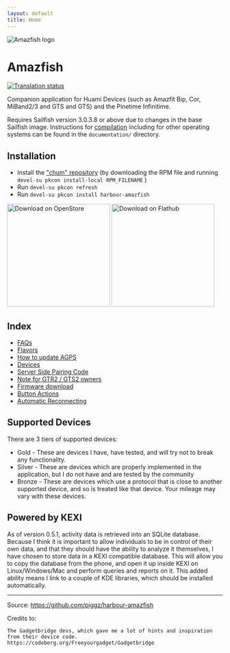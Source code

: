 ```yaml
---
layout: default
title: Home
---
```


![Amazfish logo](https://raw.githubusercontent.com/piggz/harbour-amazfish/refs/heads/master/ui/icons/172x172/harbour-amazfish-ui.png)

# Amazfish

[![Translation status](https://hosted.weblate.org/widget/harbour-amazfish/svg-badge.svg)](https://hosted.weblate.org/engage/harbour-amazfish/)

Companion application for Huami Devices (such as Amazfit Bip, Cor, MiBand2/3 and GTS and GTS) and the Pinetime Infinitime.

Requires Sailfish version 3.0.3.8 or above due to changes in the base Sailfish image.  Instructions for [compilation](https://github.com/piggz/harbour-amazfish/blob/master/documentation/build-instructions.md) including for other operating systems can be found in the `documentation/` directory.

## Installation
* Install the ["chum" repository](https://chumrpm.netlify.app/) (by downloading the RPM file and running `devel-su pkcon install-local RPM_FILENAME` )
* Run `devel-su pkcon refresh`
* Run `devel-su pkcon install harbour-amazfish`

<a href='https://open-store.io/app/uk.co.piggz.amazfish'><img width='240' alt='Download on OpenStore' src='https://open-store.io/badges/en_US.svg'/></a>
<a href='https://flathub.org/apps/details/uk.co.piggz.amazfish'><img width='240' alt='Download on Flathub' src='https://flathub.org/assets/badges/flathub-badge-en.png'/></a>

## Index

* [FAQs](FAQs)
* [Flavors](Flavors)
* [How to update AGPS](How-To-update-AGPS)
* [Devices](/devices)
* [Server Side Pairing Code](Server-Side-Pairing)
* [Note for GTR2 / GTS2 owners](Appearance)
* [Firmware download](firmware-download)
* [Button Actions](button-actions) 
* [Automatic Reconnecting](automatic-reconnecting)



## Supported Devices

There are 3 tiers of supported devices:
* Gold - These are devices I have, have tested, and will try not to break any functionality.
* Silver - These are devices which are properly implemented in the application, but I do not have and are tested by the community
* Bronze - These are devices which use a protocol that is close to another supported device, and so is treated like that device.  Your mileage may vary with these devices.
 
## Powered by KEXI

As of version 0.5.1, activity data is retrieved into an SQLite database.  Because I think it is important to allow individuals to be in control of their own data, and that they should have the ability to analyze it themselves, I have chosen to store data in a KEXI compatible database.  This will allow you to copy the database from the phone, and open it up inside KEXI on Linux/Windows/Mac and perform queries and reports on it.  This added ability means I link to a couple of KDE libraries, which should be installed automatically.


---

Source: https://github.com/piggz/harbour-amazfish

Credits to:

    The Gadgetbridge devs, which gave me a lot of hints and inspiration from their device code.
    https://codeberg.org/Freeyourgadget/Gadgetbridge
